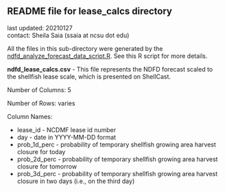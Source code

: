 ## README file for lease_calcs directory ##

last updated: 20210127<br/>
contact: Sheila Saia (ssaia at ncsu dot edu)

All the files in this sub-directory were generated by the [ndfd_analyze_forecast_data_script.R](/analysis/ndfd_analyze_forecast_data_script.R). See this R script for more details.

**ndfd_lease_calcs.csv** - This file represents the NDFD forecast scaled to the shellfish lease scale, which is presented on ShellCast.

Number of Columns: 5

Number of Rows: varies

Column Names:

* lease_id - NCDMF lease id number
* day - date in YYYY-MM-DD format
* prob_1d_perc - probability of temporary shellfish growing area harvest closure for today
* prob_2d_perc - probability of temporary shellfish growing area harvest closure for tomorrow
* prob_3d_perc - probability of temporary shellfish growing area harvest closure in two days (i.e., on the third day)
